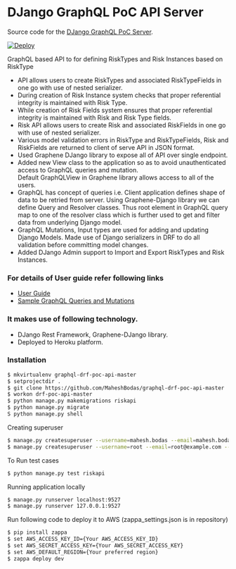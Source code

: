 # DJango GraphQL PoC API Server

Source code for the [DJango GraphQL PoC Server][server].

[server]: https://github.com/MaheshBodas/graphql-drf-poc-api-master

[![Deploy](https://www.herokucdn.com/deploy/button.svg)](https://heroku.com/deploy)


GraphQL based API to for defining RiskTypes and Risk Instances based on RiskType

  - API allows users to create RiskTypes and associated RiskTypeFields
in one go with use of nested serializer.
  - During creation of Risk Instance system checks that proper referential integrity
is maintained with Risk Type.
  - While creation of Risk Fields system ensures that proper referential integrity is 
  maintained with Risk and Risk Type fields.
  - Risk API allows users to create Risk and associated RiskFields in one
go with use of nested serializer.
  - Various model validation errors in RiskType and RiskTypeFields, Risk
and RiskFields are returned to client of serve API in JSON format.
  - Used Graphene DJango library to expose all of API over single endpoint.
  - Added new View class to the application so as to avoid unauthenticated access to GraphQL queries and mutation.  
  Default GraphQLView in Graphene library allows access to all of the users.
  - GraphQL has concept of queries i.e. Client application defines shape of data to be retried from server. Using Graphene-Django library we can define Query and Resolver classes. Thus root element in GraphQL query map to one of the resolver class which is further used to get and filter data from underlying Django model.
  - GraphQL Mutations, Input types are used for adding and updating Django Models. Made use of Django serializers in DRF to do all validation before committing model changes.
  - Added DJango Admin support to Import and Export RiskTypes and Risk Instances.

### For details of User guide refer following links
- [User Guide](https://github.com/MaheshBodas/graphql-drf-poc-api-master/tree/master/blob/graphql-drf-poc-api-master-user-guide.pdf)
- [Sample GraphQL Queries and Mutations](https://github.com/MaheshBodas/graphql-drf-poc-api-master/tree/master/blob/graphql-query.txt)

### It makes use of following technology.
- DJango Rest Framework, Graphene-DJango library.
- Deployed to Heroku platform.

### Installation

```sh
$ mkvirtualenv graphql-drf-poc-api-master
$ setprojectdir .
$ git clone https://github.com/MaheshBodas/graphql-drf-poc-api-master
$ workon drf-poc-api-master 
$ python manage.py makemigrations riskapi
$ python manage.py migrate
S python manage.py shell
```

Creating superuser

```sh
$ manage.py createsuperuser --username=mahesh.bodas --email=mahesh.bodas@gmail.com
$ manage.py createsuperuser --username=root --email=root@example.com --noinput
```
To Run test cases
```sh 
$ python manage.py test riskapi
```
Running application locally
```sh 
$ manage.py runserver localhost:9527
$ manage.py runserver 127.0.0.1:9527
```
Run following code to deploy it to AWS (zappa_settings.json is in repository)
```sh 
$ pip install zappa
$ set AWS_ACCESS_KEY_ID={Your AWS_ACCESS_KEY_ID}
$ set AWS_SECRET_ACCESS_KEY={Your AWS_SECRET_ACCESS_KEY}
$ set AWS_DEFAULT_REGION={Your preferred region}
$ zappa deploy dev
